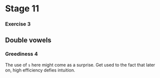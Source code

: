 # Stage 11

### Exercise 3

## Double vowels

### Greediness 4

The use of `s` here might come as a surprise.
Get used to the fact that later on, high efficiency defies intuition.

<!--separator-->
